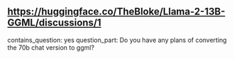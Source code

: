 ## https://huggingface.co/TheBloke/Llama-2-13B-GGML/discussions/1

contains_question: yes
question_part: Do you have any plans of converting the 70b chat version to ggml?